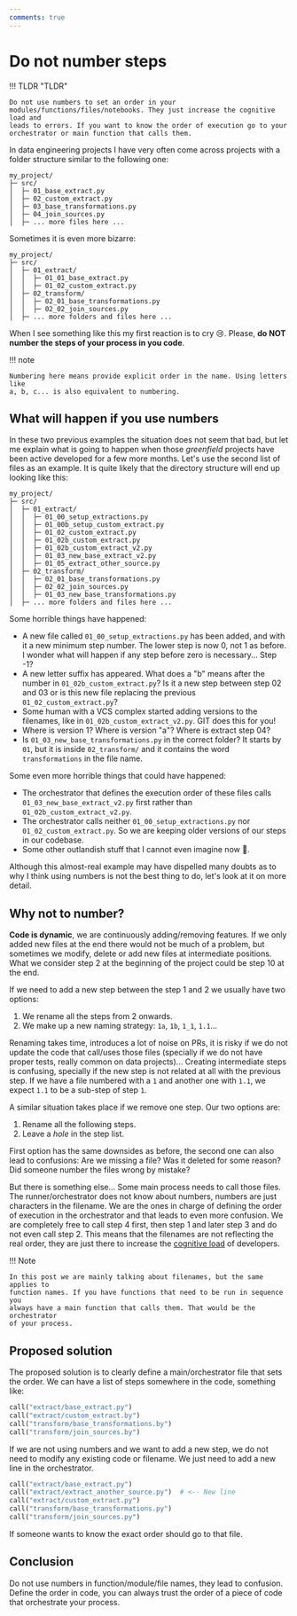 ```yaml
---
comments: true
---
```



# Do not number steps

!!! TLDR "TLDR"

    Do not use numbers to set an order in your
    modules/functions/files/notebooks. They just increase the cognitive load and
    leads to errors. If you want to know the order of execution go to your
    orchestrator or main function that calls them.

In data engineering projects I have very often come across projects with a
folder structure similar to the following one:

```
my_project/
├─ src/
│  ├─ 01_base_extract.py
│  ├─ 02_custom_extract.py
│  ├─ 03_base_transformations.py
│  ├─ 04_join_sources.py
│  ├─ ... more files here ...
```

Sometimes it is even more bizarre:

```
my_project/
├─ src/
│  ├─ 01_extract/
│  │  ├─ 01_01_base_extract.py
│  │  ├─ 01_02_custom_extract.py
│  ├─ 02_transform/
│  │  ├─ 02_01_base_transformations.py
│  │  ├─ 02_02_join_sources.py
│  ├─ ... more folders and files here ...
```

When I see something like this my first reaction is to cry :cry:. Please, **do
NOT number the steps of your process in you code**.

!!! note

    Numbering here means provide explicit order in the name. Using letters like
    a, b, c... is also equivalent to numbering.


## What will happen if you use numbers

In these two previous examples the situation does not seem that bad, but let me
explain what is going to happen when those *greenfield* projects have been
active developed for a few more months. Let's use the second list of files as
an example. It is quite likely that the directory structure will end up looking
like this:

```
my_project/
├─ src/
│  ├─ 01_extract/
│  │  ├─ 01_00_setup_extractions.py
│  │  ├─ 01_00b_setup_custom_extract.py
│  │  ├─ 01_02_custom_extract.py
│  │  ├─ 01_02b_custom_extract.py
│  │  ├─ 01_02b_custom_extract_v2.py
│  │  ├─ 01_03_new_base_extract_v2.py
│  │  ├─ 01_05_extract_other_source.py
│  ├─ 02_transform/
│  │  ├─ 02_01_base_transformations.py
│  │  ├─ 02_02_join_sources.py
│  │  ├─ 01_03_new_base_transformations.py
│  ├─ ... more folders and files here ...
```

Some horrible things have happened:

* A new file called `01_00_setup_extractions.py` has been added, and with it a
new minimum step number. The lower step is now 0, not 1 as before. I wonder
what will happen if any step before zero is necessary... Step -1?
* A new letter suffix has appeared. What does a "b" means after the number in
`01_02b_custom_extract.py`? Is it a new step between step 02 and 03 or is this
new file replacing the previous `01_02_custom_extract.py`?
* Some human with a VCS complex started adding versions to the filenames, like
in `01_02b_custom_extract_v2.py`. GIT does this for you!
* Where is version 1? Where is version "a"? Where is extract step 04?
* Is `01_03_new_base_transformations.py` in the correct folder? It starts by
`01`, but it is inside `02_transform/` and it contains the word
`transformations` in the file name.

Some even more horrible things that could have happened:

* The orchestrator that defines the execution order of these files calls
`01_03_new_base_extract_v2.py` first rather than `01_02b_custom_extract_v2.py`.
* The orchestrator calls neither `01_00_setup_extractions.py` nor
`01_02_custom_extract.py`. So we are keeping older versions of our steps in our
codebase.
* Some other outlandish stuff that I cannot even imagine now :exploding_head:.

Although this almost-real example may have dispelled many doubts as to why I
think using numbers is not the best thing to do, let's look at it on more
detail.


## Why not to number?

**Code is dynamic**, we are continuously adding/removing features. If we only
added new files at the end there would not be much of a problem, but sometimes
we modify, delete or add new files at intermediate positions. What we consider
step 2 at the beginning of the project could be step 10 at the end.

If we need to add a new step between the step 1 and 2 we usually have two
options:

1. We rename all the steps from 2 onwards.
2. We make up a new naming strategy: `1a`, `1b`, `1_1`, `1.1`...

Renaming takes time, introduces a lot of noise on PRs, it is risky if we do not
update the code that call/uses those files (specially if we do not have proper
tests, really common on data projects)... Creating intermediate steps is
confusing, specially if the new step is not related at all with the previous
step. If we have a file numbered with a `1` and another one with `1.1`, we
expect `1.1` to be a sub-step of step `1`.

A similar situation takes place if we remove one step. Our two options are:

1. Rename all the following steps.
2. Leave a *hole* in the step list.

First option has the same downsides as before, the second one can also lead to
confusions: Are we missing a file? Was it deleted for some reason? Did someone
number the files wrong by mistake?

But there is something else... Some main process needs to call those files. The
runner/orchestrator does not know about numbers, numbers are just characters in
the filename. We are the ones in charge of defining the order of execution in
the orchestrator and that leads to even more confusion. We are completely free
to call step 4 first, then step 1 and later step 3 and do not even call step 2.
This means that the filenames are not reflecting the real order, they are just
there to increase the [cognitive
load](https://en.wikipedia.org/wiki/Cognitive_load) of developers.

!!! Note

    In this post we are mainly talking about filenames, but the same applies to
    function names. If you have functions that need to be run in sequence you
    always have a main function that calls them. That would be the orchestrator
    of your process.


## Proposed solution

The proposed solution is to clearly define a main/orchestrator file that sets
the order. We can have a list of steps somewhere in the code, something like:

```python title="orchestrator.py"
call("extract/base_extract.py")
call("extract/custom_extract.by")
call("transform/base_transformations.by")
call("transform/join_sources.by")
```

If we are not using numbers and we want to add a new step, we do not need to
modify any existing code or filename. We just need to add a new line in the
orchestrator.

```python title="orchestrator.py with new step added"
call("extract/base_extract.py")
call("extract/extract_another_source.py")  # <-- New line
call("extract/custom_extract.py")
call("transform/base_transformations.py")
call("transform/join_sources.py")
```

If someone wants to know the exact order should go to that file.


## Conclusion

Do not use numbers in function/module/file names, they lead to confusion.
Define the order in code, you can always trust the order of a piece of code
that orchestrate your process.
